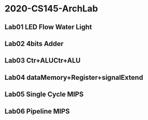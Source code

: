 # 2020-CS145-ArchLab
 ## Lab01 LED Flow Water Light
 ## Lab02 4bits Adder
 ## Lab03 Ctr+ALUCtr+ALU
 ## Lab04 dataMemory+Register+signalExtend
 ## Lab05 Single Cycle MIPS
 ## Lab06 Pipeline MIPS
